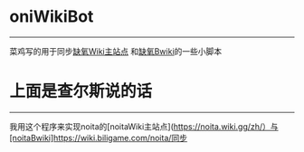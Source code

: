 # oniWikiBot
***
菜鸡写的用于同步[缺氧Wiki主站点](https://oni.wiki) 和[缺氧Bwiki](https://wiki.biligame.com/oni/)的一些小脚本

# 上面是查尔斯说的话

-------------
我用这个程序来实现noita的[noitaWiki主站点](https://noita.wiki.gg/zh/）与[noitaBwiki]https://wiki.biligame.com/noita/同步

